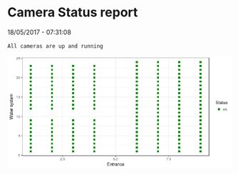 Camera Status report
================
18/05/2017 - 07:31:08

    All cameras are up and running

![](camreport_files/figure-markdown_github/unnamed-chunk-2-1.png)
